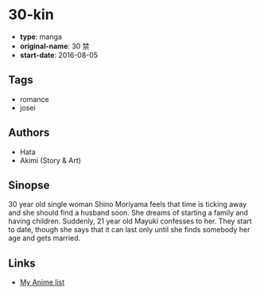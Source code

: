 # 30-kin

-   **type**: manga
-   **original-name**: 30 禁
-   **start-date**: 2016-08-05

## Tags

-   romance
-   josei

## Authors

-   Hata
-   Akimi (Story & Art)

## Sinopse

30 year old single woman Shino Moriyama feels that time is ticking away and she should find a husband soon. She dreams of starting a family and having children. Suddenly, 21 year old Mayuki confesses to her. They start to date, though she says that it can last only until she finds somebody her age and gets married.

## Links

-   [My Anime list](https://myanimelist.net/manga/115290/30-kin)
